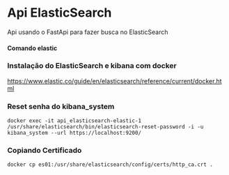 # Api ElasticSearch

Api usando o FastApi para fazer busca no ElasticSearch

#### Comando elastic

### Instalação do ElasticSearch e kibana com docker

https://www.elastic.co/guide/en/elasticsearch/reference/current/docker.html

### Reset senha do kibana_system

```
docker exec -it api_elasticsearch-elastic-1 /usr/share/elasticsearch/bin/elasticsearch-reset-password -i -u kibana_system --url https://localhost:9200/
```

### Copiando Certificado

```
docker cp es01:/usr/share/elasticsearch/config/certs/http_ca.crt .
```
